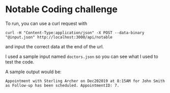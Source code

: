 # Notable Coding challenge

To run, you can use a curl request with

```
curl -H "Content-Type:application/json" -X POST --data-binary "@input.json" http://localhost:3000/api/notable
```

and input the correct data at the end of the url.

I used a sample input named `doctors.json` so you can see what I used to test the code.

A sample output would be:

```
Appointment with Sterling Archer on Dec202019 at 8:15AM for John Smith as Follow-up has been scheduled. AppointmentID: 7.
```